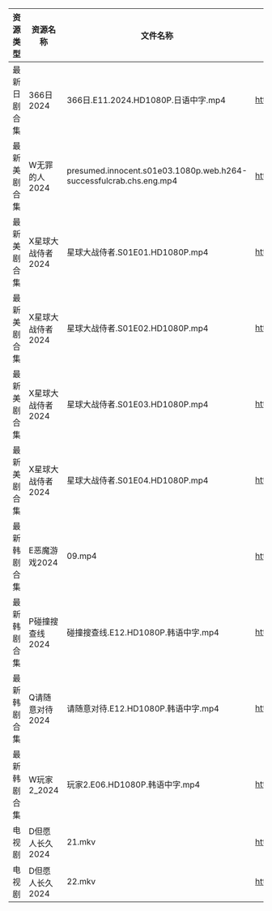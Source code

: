 | 资源类型   | 资源名称        | 文件名称                                                               | 分享链接                                 | 更新时间                |
| ------ | ----------- | ------------------------------------------------------------------ | ------------------------------------ | ------------------- |
| 最新日剧合集 | 366日2024    | 366日.E11.2024.HD1080P.日语中字.mp4                                     | https://www.alipan.com/s/Fyv9pc3R6TC | 2024-06-19 08:08:17 |
| 最新美剧合集 | W无罪的人2024   | presumed.innocent.s01e03.1080p.web.h264-successfulcrab.chs.eng.mp4 | https://www.alipan.com/s/qe61ZxAArpR | 2024-06-19 12:06:51 |
| 最新美剧合集 | X星球大战侍者2024 | 星球大战侍者.S01E01.HD1080P.mp4                                          | https://www.alipan.com/s/KrpFZazf3ra | 2024-06-19 13:40:11 |
| 最新美剧合集 | X星球大战侍者2024 | 星球大战侍者.S01E02.HD1080P.mp4                                          | https://www.alipan.com/s/KrpFZazf3ra | 2024-06-19 13:40:11 |
| 最新美剧合集 | X星球大战侍者2024 | 星球大战侍者.S01E03.HD1080P.mp4                                          | https://www.alipan.com/s/KrpFZazf3ra | 2024-06-19 13:40:10 |
| 最新美剧合集 | X星球大战侍者2024 | 星球大战侍者.S01E04.HD1080P.mp4                                          | https://www.alipan.com/s/KrpFZazf3ra | 2024-06-19 13:40:10 |
| 最新韩剧合集 | E恶魔游戏2024   | 09.mp4                                                             | https://www.alipan.com/s/UKDyPbTuTjh | 2024-06-19 00:05:23 |
| 最新韩剧合集 | P碰撞搜查线2024  | 碰撞搜查线.E12.HD1080P.韩语中字.mp4                                         | https://www.alipan.com/s/ExkrRtDoNYC | 2024-06-19 08:06:13 |
| 最新韩剧合集 | Q请随意对待2024  | 请随意对待.E12.HD1080P.韩语中字.mp4                                         | https://www.alipan.com/s/iJ1hfG7FjwZ | 2024-06-19 08:06:21 |
| 最新韩剧合集 | W玩家2_2024   | 玩家2.E06.HD1080P.韩语中字.mp4                                           | https://www.alipan.com/s/BQakqHpWTDX | 2024-06-19 08:09:00 |
| 电视剧    | D但愿人长久2024  | 21.mkv                                                             | https://www.alipan.com/s/FhuZUhrsRyc | 2024-06-19 00:05:11 |
| 电视剧    | D但愿人长久2024  | 22.mkv                                                             | https://www.alipan.com/s/FhuZUhrsRyc | 2024-06-19 00:05:11 |
